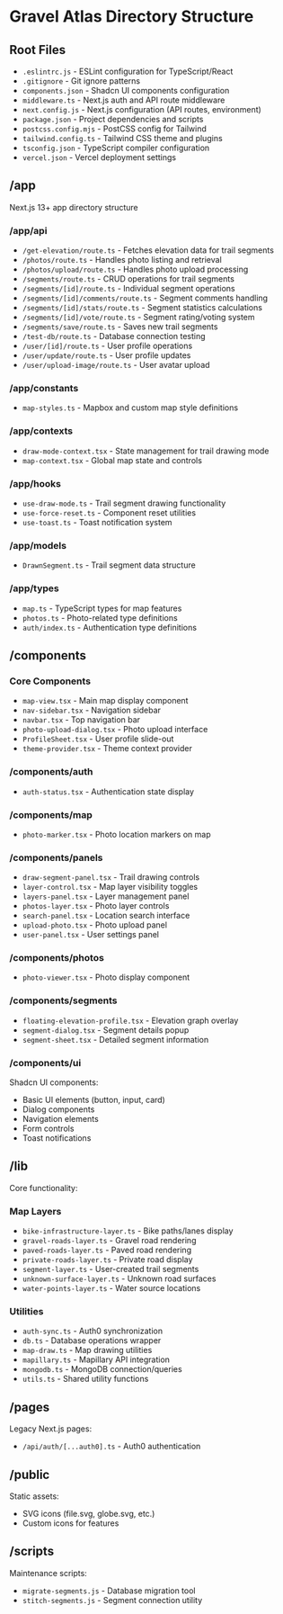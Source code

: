 # Gravel Atlas Directory Structure

## Root Files
- `.eslintrc.js` - ESLint configuration for TypeScript/React
- `.gitignore` - Git ignore patterns
- `components.json` - Shadcn UI components configuration
- `middleware.ts` - Next.js auth and API route middleware
- `next.config.js` - Next.js configuration (API routes, environment)
- `package.json` - Project dependencies and scripts
- `postcss.config.mjs` - PostCSS config for Tailwind
- `tailwind.config.ts` - Tailwind CSS theme and plugins
- `tsconfig.json` - TypeScript compiler configuration
- `vercel.json` - Vercel deployment settings

## /app
Next.js 13+ app directory structure

### /app/api
- `/get-elevation/route.ts` - Fetches elevation data for trail segments
- `/photos/route.ts` - Handles photo listing and retrieval
- `/photos/upload/route.ts` - Handles photo upload processing
- `/segments/route.ts` - CRUD operations for trail segments
- `/segments/[id]/route.ts` - Individual segment operations
- `/segments/[id]/comments/route.ts` - Segment comments handling
- `/segments/[id]/stats/route.ts` - Segment statistics calculations
- `/segments/[id]/vote/route.ts` - Segment rating/voting system
- `/segments/save/route.ts` - Saves new trail segments
- `/test-db/route.ts` - Database connection testing
- `/user/[id]/route.ts` - User profile operations
- `/user/update/route.ts` - User profile updates
- `/user/upload-image/route.ts` - User avatar upload

### /app/constants
- `map-styles.ts` - Mapbox and custom map style definitions

### /app/contexts
- `draw-mode-context.tsx` - State management for trail drawing mode
- `map-context.tsx` - Global map state and controls

### /app/hooks
- `use-draw-mode.ts` - Trail segment drawing functionality
- `use-force-reset.ts` - Component reset utilities
- `use-toast.ts` - Toast notification system

### /app/models
- `DrawnSegment.ts` - Trail segment data structure

### /app/types
- `map.ts` - TypeScript types for map features
- `photos.ts` - Photo-related type definitions
- `auth/index.ts` - Authentication type definitions

## /components

### Core Components
- `map-view.tsx` - Main map display component
- `nav-sidebar.tsx` - Navigation sidebar
- `navbar.tsx` - Top navigation bar
- `photo-upload-dialog.tsx` - Photo upload interface
- `ProfileSheet.tsx` - User profile slide-out
- `theme-provider.tsx` - Theme context provider

### /components/auth
- `auth-status.tsx` - Authentication state display

### /components/map
- `photo-marker.tsx` - Photo location markers on map

### /components/panels
- `draw-segment-panel.tsx` - Trail drawing controls
- `layer-control.tsx` - Map layer visibility toggles
- `layers-panel.tsx` - Layer management panel
- `photos-layer.tsx` - Photo layer controls
- `search-panel.tsx` - Location search interface
- `upload-photo.tsx` - Photo upload panel
- `user-panel.tsx` - User settings panel

### /components/photos
- `photo-viewer.tsx` - Photo display component

### /components/segments
- `floating-elevation-profile.tsx` - Elevation graph overlay
- `segment-dialog.tsx` - Segment details popup
- `segment-sheet.tsx` - Detailed segment information

### /components/ui
Shadcn UI components:
- Basic UI elements (button, input, card)
- Dialog components
- Navigation elements
- Form controls
- Toast notifications

## /lib
Core functionality:

### Map Layers
- `bike-infrastructure-layer.ts` - Bike paths/lanes display
- `gravel-roads-layer.ts` - Gravel road rendering
- `paved-roads-layer.ts` - Paved road rendering
- `private-roads-layer.ts` - Private road display
- `segment-layer.ts` - User-created trail segments
- `unknown-surface-layer.ts` - Unknown road surfaces
- `water-points-layer.ts` - Water source locations

### Utilities
- `auth-sync.ts` - Auth0 synchronization
- `db.ts` - Database operations wrapper
- `map-draw.ts` - Map drawing utilities
- `mapillary.ts` - Mapillary API integration
- `mongodb.ts` - MongoDB connection/queries
- `utils.ts` - Shared utility functions

## /pages
Legacy Next.js pages:
- `/api/auth/[...auth0].ts` - Auth0 authentication

## /public
Static assets:
- SVG icons (file.svg, globe.svg, etc.)
- Custom icons for features

## /scripts
Maintenance scripts:
- `migrate-segments.js` - Database migration tool
- `stitch-segments.js` - Segment connection utility
